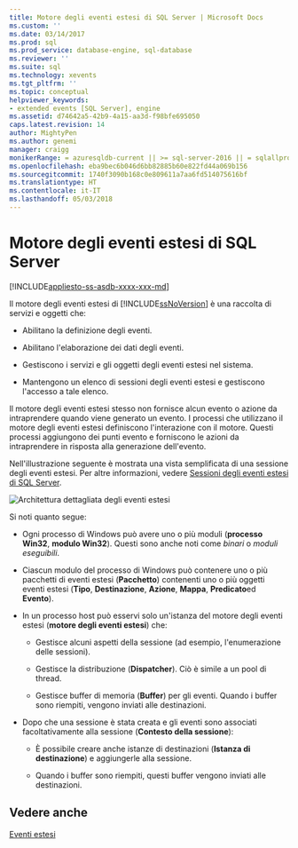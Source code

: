```yaml
---
title: Motore degli eventi estesi di SQL Server | Microsoft Docs
ms.custom: ''
ms.date: 03/14/2017
ms.prod: sql
ms.prod_service: database-engine, sql-database
ms.reviewer: ''
ms.suite: sql
ms.technology: xevents
ms.tgt_pltfrm: ''
ms.topic: conceptual
helpviewer_keywords:
- extended events [SQL Server], engine
ms.assetid: d74642a5-42b9-4a15-aa3d-f98bfe695050
caps.latest.revision: 14
author: MightyPen
ms.author: genemi
manager: craigg
monikerRange: = azuresqldb-current || >= sql-server-2016 || = sqlallproducts-allversions
ms.openlocfilehash: eba9bec6b046d6bb82885b60e822fd44a069b156
ms.sourcegitcommit: 1740f3090b168c0e809611a7aa6fd514075616bf
ms.translationtype: HT
ms.contentlocale: it-IT
ms.lasthandoff: 05/03/2018
---
```

# <a name="sql-server-extended-events-engine"></a>Motore degli eventi estesi di SQL Server
[!INCLUDE[appliesto-ss-asdb-xxxx-xxx-md](../../includes/appliesto-ss-asdb-xxxx-xxx-md.md)]

  Il motore degli eventi estesi di [!INCLUDE[ssNoVersion](../../includes/ssnoversion-md.md)] è una raccolta di servizi e oggetti che:  
  
-   Abilitano la definizione degli eventi.  
  
-   Abilitano l'elaborazione dei dati degli eventi.  
  
-   Gestiscono i servizi e gli oggetti degli eventi estesi nel sistema.  
  
-   Mantengono un elenco di sessioni degli eventi estesi e gestiscono l'accesso a tale elenco.  
  
 Il motore degli eventi estesi stesso non fornisce alcun evento o azione da intraprendere quando viene generato un evento. I processi che utilizzano il motore degli eventi estesi definiscono l'interazione con il motore. Questi processi aggiungono dei punti evento e forniscono le azioni da intraprendere in risposta alla generazione dell'evento.  
  
 Nell'illustrazione seguente è mostrata una vista semplificata di una sessione degli eventi estesi. Per altre informazioni, vedere [Sessioni degli eventi estesi di SQL Server](../../relational-databases/extended-events/sql-server-extended-events-sessions.md).  
  
 ![Architettura dettagliata degli eventi estesi](../../relational-databases/extended-events/media/xearchitecturedetailed.gif "Architettura dettagliata degli eventi estesi")  
  
 Si noti quanto segue:  
  
-   Ogni processo di Windows può avere uno o più moduli (**processo Win32**, **modulo Win32**). Questi sono anche noti come *binari* o *moduli eseguibili*.  
  
-   Ciascun modulo del processo di Windows può contenere uno o più pacchetti di eventi estesi (**Pacchetto**) contenenti uno o più oggetti eventi estesi (**Tipo**, **Destinazione**, **Azione**, **Mappa**, **Predicato**ed **Evento**).  
  
-   In un processo host può esservi solo un'istanza del motore degli eventi estesi (**motore degli eventi estesi**) che:  
  
    -   Gestisce alcuni aspetti della sessione (ad esempio, l'enumerazione delle sessioni).  
  
    -   Gestisce la distribuzione (**Dispatcher**). Ciò è simile a un pool di thread.  
  
    -   Gestisce buffer di memoria (**Buffer**) per gli eventi. Quando i buffer sono riempiti, vengono inviati alle destinazioni.  
  
-   Dopo che una sessione è stata creata e gli eventi sono associati facoltativamente alla sessione (**Contesto della sessione**):  
  
    -   È possibile creare anche istanze di destinazioni (**Istanza di destinazione**) e aggiungerle alla sessione.  
  
    -   Quando i buffer sono riempiti, questi buffer vengono inviati alle destinazioni.  
  
## <a name="see-also"></a>Vedere anche  
 [Eventi estesi](../../relational-databases/extended-events/extended-events.md)  
  
  
